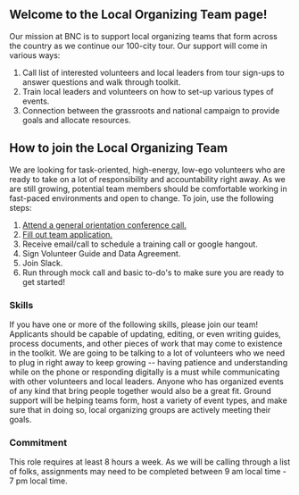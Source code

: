 ## Welcome to the Local Organizing Team page!

Our mission at BNC is to support local organizing teams that form across the country as we continue our 100-city tour. Our support will come in various ways:

1. Call list of interested volunteers and local leaders from tour sign-ups to answer questions and walk through toolkit.
1. Train local leaders and volunteers on how to set-up various types of events.
1. Connection between the grassroots and national campaign to provide goals and allocate resources.

## How to join the Local Organizing Team

We are looking for task-oriented, high-energy, low-ego volunteers who are ready to take on a lot of responsibility and accountability right away. As we are still growing, potential team members should be comfortable working in fast-paced environments and open to change. To join, use the following steps:

1. [Attend a general orientation conference call.](/call)
1. [Fill out team application.](http://goo.gl/forms/NTrn394Xn3AREZGr2)
1. Receive email/call to schedule a training call or google hangout.
1. Sign Volunteer Guide and Data Agreement.
1. Join Slack.
1. Run through mock call and basic to-do's to make sure you are ready to get started!

### Skills

If you have one or more of the following skills, please join our team! Applicants should be capable of updating, editing, or even writing guides, process documents, and other pieces of work that may come to existence in the toolkit. We are going to be talking to a lot of volunteers who we need to plug in right away to keep growing -- having patience and understanding while on the phone or responding digitally is a must while communicating with other volunteers and local leaders. Anyone who has organized events of any kind that bring people together would also be a great fit. Ground support will be helping teams form, host a variety of event types, and make sure that in doing so, local organizing groups are actively meeting their goals.

### Commitment

This role requires at least 8 hours a week. As we will be calling through a list of folks, assignments may need to be completed between 9 am local time - 7 pm local time.


